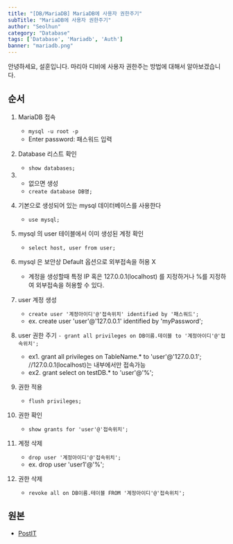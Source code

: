 ```yaml
---
title: "[DB/MariaDB] MariaDB에 사용자 권한주기"
subTitle: "MariaDB에 사용자 권한주기"
author: "Seolhun"
category: "Database"
tags: ['Database', 'Mariadb', 'Auth']
banner: "mariadb.png"
---
```


안녕하세요, 설훈입니다.
마리아 디비에 사용자 권한주는 방법에 대해서 알아보겠습니다.

## 순서
1. MariaDB 접속
   - `mysql -u root -p`
   - Enter password: 패스워드 입력

2. Database 리스트 확인
   - `show databases;`
3. - 없으면 생성
   - `create database DB명;`

4. 기본으로 생성되어 있는 mysql 데이터베이스를 사용한다
   - `use mysql;`

5. mysql 의 user 테이블에서 이미 생성된 계정 확인
   - `select host, user from user;`

6. mysql 은 보안상 Default 옵션으로 외부접속을 허용 X
   - 계정을 생성할때 특정 IP 혹은 127.0.0.1(localhost) 를 지정하거나 %를 지정하여 외부접속을 허용할 수 있다.

7. user 계정 생성
   - `create user '계정아이디'@'접속위치' identified by '패스워드';`
   - ex. create user 'user'@'127.0.0.1' identified by 'myPassword';

8. user 권한 주기
   `- grant all privileges on DB이름.테이블 to '계정아이디'@'접속위치';`
   - ex1. grant all privileges on TableName.\* to 'user'@'127.0.0.1'; //127.0.0.1(localhost)는 내부에서만 접속가능
   - ex2. grant select on testDB.\* to 'user'@'%';

9. 권한 적용
   - `flush privileges;`

10. 권한 확인
    - `show grants for 'user'@'접속위치';`

11. 계정 삭제
    - `drop user '계정아이디'@'접속위치';`
    - ex. drop user 'user1'@'%';

12. 권한 삭제
    - `revoke all on DB이름.테이블 FROM '계정아이디'@'접속위치';`

## 원본
- [PostIT](http://postitforhooney.tistory.com/entry/MySql-Mariadb-MYsql-사용자-권한주기-및-확인?category=652294)
